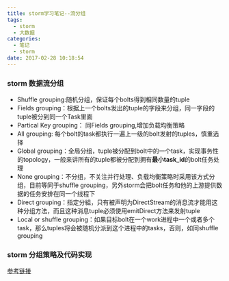 ```yaml
---
title: storm学习笔记--流分组
tags:
  - storm
  - 大数据
categories:
  - 笔记
  - storm
date: 2017-02-28 10:18:54
---
```


### storm 数据流分组
- Shuffle grouping:随机分组，保证每个bolts得到相同数量的tuple
- Fields grouping：根据上一个bolts发出的tuple的字段来分组，同一字段的tuple被分到同一个Task里面
- Partical Key grouping： 同Fields grouping,增加负载均衡策略
- All grouping: 每个bolt的task都执行一遍上一级的bolt发射的tuples，慎重选择
- Global grouping：全局分组，tuple被分配到bolt中的一个task，实现事务性的topology，一般来讲所有的tuple都被分配到拥有**最小task_id**的bolt任务处理
- None grouping：不分组，不关注并行处理、负载均衡策略时采用该方式分组，目前等同于shuffle grouping，另外storm会把bolt任务和他的上游提供数据的任务安排在同一个线程下
- Direct grouping：指定分組，只有被声明为DirectStream的消息流才能用这种分组方法，而且这种消息tuple必须使用emitDirect方法来发射tuple
- Local or shuffle grouping：如果目标bolt在一个work进程中一个或者多个task，那么tuples将会被随机分派到这个进程中的tasks，否则，如同shuffle grouping

### storm 分组策略及代码实现
[参考链接](http://www.cnblogs.com/kqdongnanf/p/4634607.html)

